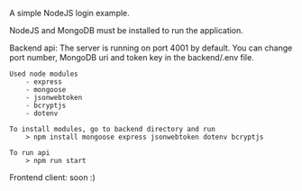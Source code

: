 A simple NodeJS login example.

NodeJS and MongoDB must be installed to run the application.

Backend api:
    The server is running on port 4001 by default.
    You can change port number, MongoDB uri and token key in the backend/.env file.

    Used node modules
        - express
        - mongoose
        - jsonwebtoken
        - bcryptjs
        - dotenv 

    To install modules, go to backend directory and run
        > npm install mongoose express jsonwebtoken dotenv bcryptjs

    To run api
        > npm run start


Frontend client:
    soon :)